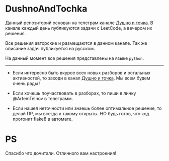 # DushnoAndTochka

Данный репозиторий основан на телеграм канале [Душно и точка](https://t.me/dushno_and_tochka). В канале каждый день публикуются задачи с LeetCode, а вечером их решения.

Все решения авторские и размещаются в данном канале. Так же описание задач публикуется на русском.

На данный момент все решения представлены на языке `python`.

---
- Если интересно быть вкурсе всех новых разборов и остальных активностей, то заходи в канал [Душно и точка](https://t.me/dushno_and_tochka). Мы всем будем очень рады !

- Если хочешь поучаствовать в разборах, то пиши в личку @ArtemTelnov в телеграмм.

- Если нашел неточности или знаешь более оптимальное решение, то делай ПР, мы всегда к такому открыты. НО будь готов, что код прогонит flake8 в автомате.

# PS

Спасибо что дочитали. Отличного вам настроения! 
